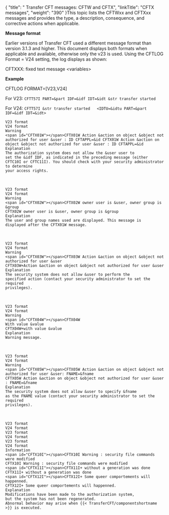 {
    "title": " Transfer CFT messages:  CFTW and CFTX",
    "linkTitle": "CFTX messages",
    "weight": "390"
}This topic lists the  CFTWxx and CFTXxx  messages and provides the type,  a description, consequence, and corrective actions when applicable.

**Message format**

Earlier versions of Transfer CFT used a different message format than version 3.1.3 and higher. This document displays both formats when applicable and available, otherwise only the v23 is used. Using the CFTLOG Format = V24 setting, the log displays as shown:

CFTXXX: fixed text message &lt;variables>

**Example**

CFTLOG FORMAT=\[V23,V24\]

For V23: `CFTT57I PART=&part IDF=&idf IDT=&idt &str transfer started`

For V24: `CFTT57I &str transfer started   <IDTU=&idtu PART=&part IDF=&idf IDT=&idt>`

```
V23 format
V24 format
Warning
<span id="CFTX01W"></span>CFTX01W Action &action on object &object not authorized for user &user : ID CFTAPPL=&id CFTX01W Action &action on object &object not authorized for user &user : ID CFTAPPL=&id
Explanation
The authorization system does not allow the &user user to
set the &idf IDF, as indicated in the preceding message (either CFTC10I or CFTC11I). You should check with your security administrator to determine
your access rights.
```

 

```
V23 format
V24 format
Warning
<span id="CFTX02W"></span>CFTX02W owner user is &user, owner group is &group
CFTX02W owner user is &user, owner group is &group
Explanation
The user and group names used are displayed. This message is
displayed after the CFTX01W message.
```

 

```
V23 format
V24 format
Warning
<span id="CFTX03W"></span>CFTX03W Action &action on object &object not
authorized for user &user
CFTX03W+Action &action on object &object not authorized for user &user
Explanation
The security system does not allow &user to perform the
specified action (contact your security administrator to set the required
privileges).
```

 

```
V23 format
V24 format
Warning
<span id="CFTX04W"></span>CFTX04W
With value &value
CFTX04W+with value &value
Explanation
Warning message.
```

 

```
V23 format
V24 format
Warning
<span id="CFTX05W"></span>CFTX05W Action &action on object &object not
authorized for user &user: FNAME=&fname
CFTX05W Action &action on object &object not authorized for user &user : FNAME=&fname
Explanation
The security system does not allow &user to specify &fname
as the FNAME value (contact your security administrator to set the required
privileges).
```

 

```
V23 format
V24 format
V23 format
V24 format
V23 format
V24 format
Information
<span id="CFTX10I"></span>CFTX10I Warning : security file commands were modified
CFTX10I Warning : security file commands were modified
<span id="CFTX11I"></span>CFTX11I+ without a generation was done
CFTX11I+ without a generation was done
<span id="CFTX12I"></span>CFTX12I+ Some queer comportements will happenned.
CFTX12I+ Some queer comportements will happenned.
Explanation
Modifications have been made to the authorization system,
but the system has not been regenerated.
Abnormal behavior may arise when {{< TransferCFT/componentshortname >}} is executed.
```
